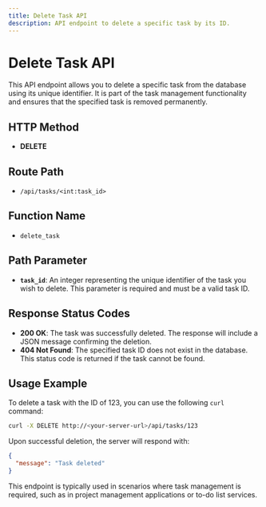 ```yaml
---
title: Delete Task API
description: API endpoint to delete a specific task by its ID.
---
```


# Delete Task API

This API endpoint allows you to delete a specific task from the database using its unique identifier. It is part of the task management functionality and ensures that the specified task is removed permanently.

## HTTP Method

- **DELETE**

## Route Path

- `/api/tasks/<int:task_id>`

## Function Name

- `delete_task`

## Path Parameter

- **`task_id`**: An integer representing the unique identifier of the task you wish to delete. This parameter is required and must be a valid task ID.

## Response Status Codes

- **200 OK**: The task was successfully deleted. The response will include a JSON message confirming the deletion.
- **404 Not Found**: The specified task ID does not exist in the database. This status code is returned if the task cannot be found.

## Usage Example

To delete a task with the ID of 123, you can use the following `curl` command:

```bash
curl -X DELETE http://<your-server-url>/api/tasks/123
```

Upon successful deletion, the server will respond with:

```json
{
  "message": "Task deleted"
}
```

This endpoint is typically used in scenarios where task management is required, such as in project management applications or to-do list services.